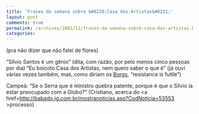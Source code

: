 ```yaml
---
title: 'Frases da semana sobre &#8220;Casa dos Artistas&#8221;'
layout: post
comments: true
permalink: /archives/2001/11/frases-da-semana-sobre-casa-dos-artistas.html
categories:
---
```

(pra não dizer que não falei de flores)

&#8220;Sílvio Santos é um gênio&#8221; (dita, com razão, por pelo menos cinco pessoas por dia)
&#8220;Eu boicoto Casa dos Artistas, nem quero saber o que é&#8221; (já ouvi várias vezes também, mas, como diriam os <a href=http://www.whoosh.org/taborn/RIF/rif/ >Borgs</a>, &#8220;resistance is futile&#8221;)

Campeã: &#8220;Se o Serra que é ministro quebra patente, porque é que o Sílvio ia estar preocupado com a Globo?&#8221; (Cristiano, acerca do <a href=http://babado.ig.com.br/mostranoticias.asp?CodNoticia=53553 >processo</a>)